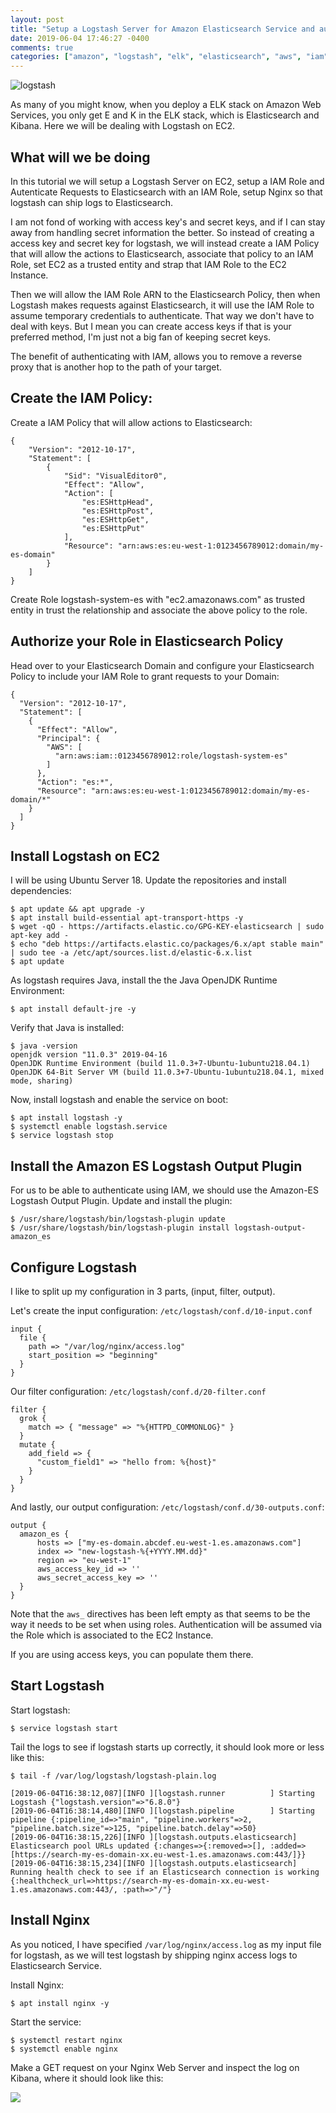 ```yaml
---
layout: post
title: "Setup a Logstash Server for Amazon Elasticsearch Service and auth with IAM"
date: 2019-06-04 17:46:27 -0400
comments: true
categories: ["amazon", "logstash", "elk", "elasticsearch", "aws", "iam"] 
---
```


![logstash](https://user-images.githubusercontent.com/567298/59209960-ca872100-8bac-11e9-8672-8c6af502afe0.png)


As many of you might know, when you deploy a ELK stack on Amazon Web Services, you only get E and K in the ELK stack, which is Elasticsearch and Kibana. Here we will be dealing with Logstash on EC2.

## What will we be doing

In this tutorial we will setup a Logstash Server on EC2, setup a IAM Role and Autenticate Requests to Elasticsearch with an IAM Role, setup Nginx so that logstash can ship logs to Elasticsearch.

I am not fond of working with access key's and secret keys, and if I can stay away from handling secret information the better. So instead of creating a access key and secret key for logstash, we will instead create a IAM Policy that will allow the actions to Elasticsearch, associate that policy to an IAM Role, set EC2 as a trusted entity and strap that IAM Role to the EC2 Instance.

Then we will allow the IAM Role ARN to the Elasticsearch Policy, then when Logstash makes requests against Elasticsearch, it will use the IAM Role to assume temporary credentials to authenticate. That way we don't have to deal with keys. But I mean you can create access keys if that is your preferred method, I'm just not a big fan of keeping secret keys.

The benefit of authenticating with IAM, allows you to remove a reverse proxy that is another hop to the path of your target.

## Create the IAM Policy:

Create a IAM Policy that will allow actions to Elasticsearch:

```
{
    "Version": "2012-10-17",
    "Statement": [
        {
            "Sid": "VisualEditor0",
            "Effect": "Allow",
            "Action": [
                "es:ESHttpHead",
                "es:ESHttpPost",
                "es:ESHttpGet",
                "es:ESHttpPut"
            ],
            "Resource": "arn:aws:es:eu-west-1:0123456789012:domain/my-es-domain"
        }
    ]
}
```

Create Role logstash-system-es with "ec2.amazonaws.com" as trusted entity in trust the relationship and associate the above policy to the role.

## Authorize your Role in Elasticsearch Policy

Head over to your Elasticsearch Domain and configure your Elasticsearch Policy to include your IAM Role to grant requests to your Domain:

```
{
  "Version": "2012-10-17",
  "Statement": [
    {
      "Effect": "Allow",
      "Principal": {
        "AWS": [
          "arn:aws:iam::0123456789012:role/logstash-system-es"
        ]
      },
      "Action": "es:*",
      "Resource": "arn:aws:es:eu-west-1:0123456789012:domain/my-es-domain/*"
    }
  ]
}

```

## Install Logstash on EC2

I will be using Ubuntu Server 18. Update the repositories and install dependencies:

```
$ apt update && apt upgrade -y
$ apt install build-essential apt-transport-https -y
$ wget -qO - https://artifacts.elastic.co/GPG-KEY-elasticsearch | sudo apt-key add -
$ echo "deb https://artifacts.elastic.co/packages/6.x/apt stable main" | sudo tee -a /etc/apt/sources.list.d/elastic-6.x.list
$ apt update
```

As logstash requires Java, install the the Java OpenJDK Runtime Environment:

```
$ apt install default-jre -y
```

Verify that Java is installed:

```
$ java -version
openjdk version "11.0.3" 2019-04-16
OpenJDK Runtime Environment (build 11.0.3+7-Ubuntu-1ubuntu218.04.1)
OpenJDK 64-Bit Server VM (build 11.0.3+7-Ubuntu-1ubuntu218.04.1, mixed mode, sharing)
```

Now, install logstash and enable the service on boot:

```
$ apt install logstash -y
$ systemctl enable logstash.service
$ service logstash stop
```

## Install the Amazon ES Logstash Output Plugin

For us to be able to authenticate using IAM, we should use the Amazon-ES Logstash Output Plugin. Update and install the plugin:

```
$ /usr/share/logstash/bin/logstash-plugin update
$ /usr/share/logstash/bin/logstash-plugin install logstash-output-amazon_es
```

## Configure Logstash

I like to split up my configuration in 3 parts, (input, filter, output). 

Let's create the input configuration: `/etc/logstash/conf.d/10-input.conf`

```
input {
  file {
    path => "/var/log/nginx/access.log"
    start_position => "beginning"
  }
}
```

Our filter configuration: `/etc/logstash/conf.d/20-filter.conf`

```
filter {
  grok {
    match => { "message" => "%{HTTPD_COMMONLOG}" }
  }
  mutate {
    add_field => {
      "custom_field1" => "hello from: %{host}"
    }
  }
}
```

And lastly, our output configuration: `/etc/logstash/conf.d/30-outputs.conf`:

```
output {
  amazon_es {
      hosts => ["my-es-domain.abcdef.eu-west-1.es.amazonaws.com"]
      index => "new-logstash-%{+YYYY.MM.dd}"
      region => "eu-west-1"
      aws_access_key_id => ''
      aws_secret_access_key => ''
  }
}
```

Note that the `aws_` directives has been left empty as that seems to be the way it needs to be set when using roles. Authentication will be assumed via the Role which is associated to the EC2 Instance.

If you are using access keys, you can populate them there.

## Start Logstash

Start logstash:

```
$ service logstash start
```

Tail the logs to see if logstash starts up correctly, it should look more or less like this:

```
$ tail -f /var/log/logstash/logstash-plain.log

[2019-06-04T16:38:12,087][INFO ][logstash.runner          ] Starting Logstash {"logstash.version"=>"6.8.0"}
[2019-06-04T16:38:14,480][INFO ][logstash.pipeline        ] Starting pipeline {:pipeline_id=>"main", "pipeline.workers"=>2, "pipeline.batch.size"=>125, "pipeline.batch.delay"=>50}
[2019-06-04T16:38:15,226][INFO ][logstash.outputs.elasticsearch] Elasticsearch pool URLs updated {:changes=>{:removed=>[], :added=>[https://search-my-es-domain-xx.eu-west-1.es.amazonaws.com:443/]}}
[2019-06-04T16:38:15,234][INFO ][logstash.outputs.elasticsearch] Running health check to see if an Elasticsearch connection is working {:healthcheck_url=>https://search-my-es-domain-xx.eu-west-1.es.amazonaws.com:443/, :path=>"/"}
```

## Install Nginx

As you noticed, I have specified `/var/log/nginx/access.log` as my input file for logstash, as we will test logstash by shipping nginx access logs to Elasticsearch Service.

Install Nginx:

```
$ apt install nginx -y
```

Start the service:

```
$ systemctl restart nginx 
$ systemctl enable nginx
```

Make a GET request on your Nginx Web Server and inspect the log on Kibana, where it should look like this:

![](https://user-images.githubusercontent.com/567298/58917559-4dc8f280-8727-11e9-9e9d-7950217abe34.png)


